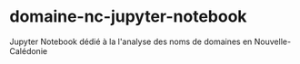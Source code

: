 # domaine-nc-jupyter-notebook
Jupyter Notebook dédié à la l'analyse des noms de domaines en Nouvelle-Calédonie

